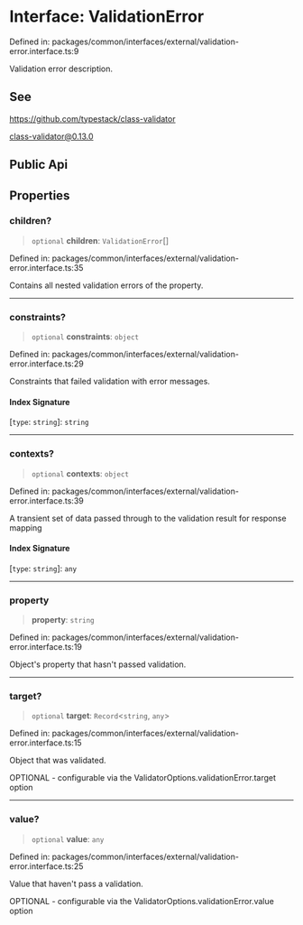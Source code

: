 # Interface: ValidationError

Defined in: packages/common/interfaces/external/validation-error.interface.ts:9

Validation error description.

## See

https://github.com/typestack/class-validator

class-validator@0.13.0

## Public Api

## Properties

### children?

> `optional` **children**: `ValidationError`[]

Defined in: packages/common/interfaces/external/validation-error.interface.ts:35

Contains all nested validation errors of the property.

***

### constraints?

> `optional` **constraints**: `object`

Defined in: packages/common/interfaces/external/validation-error.interface.ts:29

Constraints that failed validation with error messages.

#### Index Signature

\[`type`: `string`\]: `string`

***

### contexts?

> `optional` **contexts**: `object`

Defined in: packages/common/interfaces/external/validation-error.interface.ts:39

A transient set of data passed through to the validation result for response mapping

#### Index Signature

\[`type`: `string`\]: `any`

***

### property

> **property**: `string`

Defined in: packages/common/interfaces/external/validation-error.interface.ts:19

Object's property that hasn't passed validation.

***

### target?

> `optional` **target**: `Record`\<`string`, `any`\>

Defined in: packages/common/interfaces/external/validation-error.interface.ts:15

Object that was validated.

OPTIONAL - configurable via the ValidatorOptions.validationError.target option

***

### value?

> `optional` **value**: `any`

Defined in: packages/common/interfaces/external/validation-error.interface.ts:25

Value that haven't pass a validation.

OPTIONAL - configurable via the ValidatorOptions.validationError.value option
